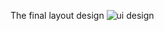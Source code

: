 The final layout design
![ui design](https://github.com/user-attachments/assets/928845ef-7801-44aa-8d15-4d6b08e5d523)
